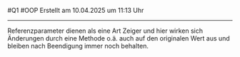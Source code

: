 #Q1 #OOP Erstellt am 10.04.2025 um 11:13 Uhr

---

Referenzparameter dienen als eine Art Zeiger und hier wirken sich Änderungen durch eine Methode o.ä. auch auf den originalen Wert aus und bleiben nach Beendigung immer noch behalten.